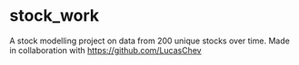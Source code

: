 # stock_work
A stock modelling project on data from 200 unique stocks over time. Made in collaboration with https://github.com/LucasChev
